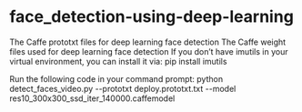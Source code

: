 # face_detection-using-deep-learning
The Caffe prototxt files for deep learning face detection
The Caffe weight files used for deep learning face detection
If you don’t have imutils  in your virtual environment, you can install it via:
pip install imutils

Run the following code in your command prompt:
python detect_faces_video.py --prototxt deploy.prototxt.txt --model res10_300x300_ssd_iter_140000.caffemodel
